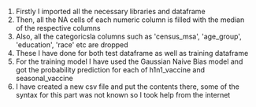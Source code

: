 1. Firstly I imported all the necessary libraries and dataframe
2. Then, all the NA cells of each numeric column is filled with the median of the respective columns
3. Also, all the categoricsla columns such as 'census_msa', 'age_group', 'education', 'race' etc are dropped
4. These I have done for both test dataframe as well as training dataframe
5. For the training model I have used the Gaussian Naive Bias model and got the probability prediction for each of h1n1_vaccine and seasonal_vaccine
6. I have created a new csv file and put the contents there, some of the syntax for this part was not known so I took help from the internet
